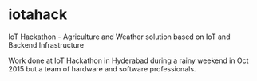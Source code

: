 # iotahack
IoT Hackathon - Agriculture and Weather solution based on IoT and Backend Infrastructure

Work done at IoT Hackathon in Hyderabad during a rainy weekend in Oct 2015 but a team of hardware and software professionals.
